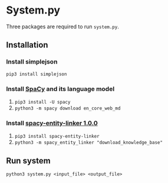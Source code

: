 # System.py
Three packages are required to run `system.py`.
## Installation
### Install simplejson
`pip3 install simplejson`  

### Install [SpaCy](https://spacy.io/usage) and its language model
1. `pip3 install -U spacy`
2. `python3 -m spacy download en_core_web_md`

### Install [spacy-entity-linker 1.0.0](https://pypi.org/project/spacy-entity-linker/)
1. `pip3 install spacy-entity-linker`
2. `python3 -m spacy_entity_linker "download_knowledge_base"`

## Run system
`python3 system.py <input_file> <output_file>`
